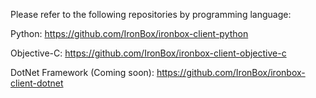 Please refer to the following repositories by programming language:

Python: https://github.com/IronBox/ironbox-client-python

Objective-C: https://github.com/IronBox/ironbox-client-objective-c

DotNet Framework (Coming soon): https://github.com/IronBox/ironbox-client-dotnet 
